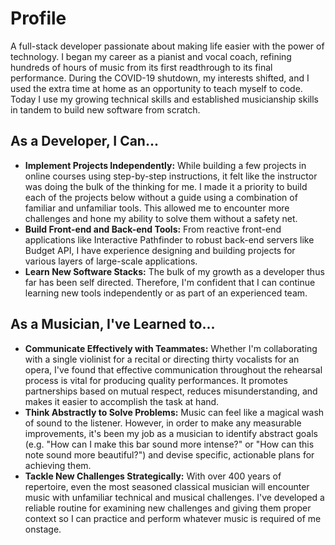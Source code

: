 # Profile

A full-stack developer passionate about making life easier with the power of technology.
I began my career as a pianist and vocal coach, refining hundreds of hours of music from its first readthrough to its final performance.
During the COVID-19 shutdown, my interests shifted, and I used the extra time at home as an opportunity to teach myself to code.
Today I use my growing technical skills and established musicianship skills in tandem to build new software from scratch.

## As a Developer, I Can...

- **Implement Projects Independently:** While building a few projects in online courses using step-by-step instructions, it felt like the instructor was doing the bulk of the thinking for me. I made it a priority to build each of the projects below without a guide using a combination of familiar and unfamiliar tools. This allowed me to encounter more challenges and hone my ability to solve them without a safety net.
- **Build Front-end and Back-end Tools:** From reactive front-end applications like Interactive Pathfinder to robust back-end servers like Budget API, I have experience designing and building projects for various layers of large-scale applications.
- **Learn New Software Stacks:** The bulk of my growth as a developer thus far has been self directed. Therefore, I'm confident that I can continue learning new tools independently or as part of an experienced team.

## As a Musician, I've Learned to...

- **Communicate Effectively with Teammates:** Whether I'm collaborating with a single violinist for a recital or directing thirty vocalists for an opera, I've found that effective communication throughout the rehearsal process is vital for producing quality performances. It promotes partnerships based on mutual respect, reduces misunderstanding, and makes it easier to accomplish the task at hand.
- **Think Abstractly to Solve Problems:** Music can feel like a magical wash of sound to the listener. However, in order to make any measurable improvements, it's been my job as a musician to identify abstract goals (e.g. "How can I make this bar sound more intense?" or "How can this note sound more beautiful?") and devise specific, actionable plans for achieving them.
- **Tackle New Challenges Strategically:** With over 400 years of repertoire, even the most seasoned classical musician will encounter music with unfamiliar technical and musical challenges. I've developed a reliable routine for examining new challenges and giving them proper context so I can practice and perform whatever music is required of me onstage.
